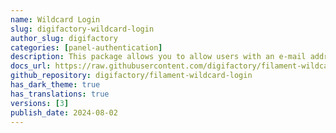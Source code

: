 ```yaml
---
name: Wildcard Login
slug: digifactory-wildcard-login
author_slug: digifactory
categories: [panel-authentication]
description: This package allows you to allow users with an e-mail address ending in specific domain name(s) to login using an e-mail instead of using a password.
docs_url: https://raw.githubusercontent.com/digifactory/filament-wildcard-login/main/README.md
github_repository: digifactory/filament-wildcard-login
has_dark_theme: true
has_translations: true
versions: [3]
publish_date: 2024-08-02
---
```

